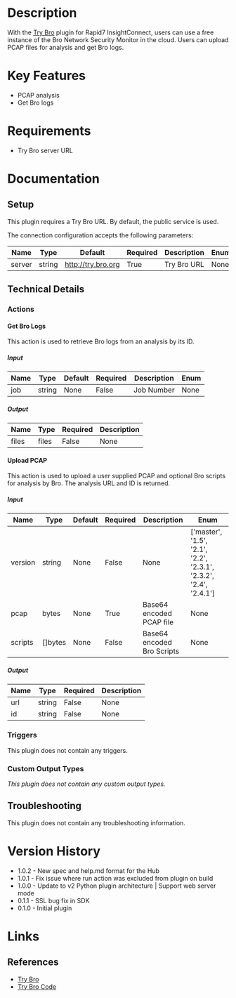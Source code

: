 # Description

With the [Try Bro](http://try.bro.org/) plugin for Rapid7 InsightConnect, users can use a free instance of the
Bro Network Security Monitor in the cloud. Users can upload PCAP files for analysis and get Bro logs.

# Key Features

* PCAP analysis
* Get Bro logs

# Requirements

* Try Bro server URL

# Documentation

## Setup

This plugin requires a Try Bro URL. By default, the public service is used.

The connection configuration accepts the following parameters:

|Name|Type|Default|Required|Description|Enum|
|----|----|-------|--------|-----------|----|
|server|string|http://try.bro.org|True|Try Bro URL|None|

## Technical Details

### Actions

#### Get Bro Logs

This action is used to retrieve Bro logs from an analysis by its ID.

##### Input

|Name|Type|Default|Required|Description|Enum|
|----|----|-------|--------|-----------|----|
|job|string|None|False|Job Number|None|

##### Output

|Name|Type|Required|Description|
|----|----|--------|-----------|
|files|files|False|None|

#### Upload PCAP

This action is used to upload a user supplied PCAP and optional Bro scripts for analysis by Bro.
The analysis URL and ID is returned.

##### Input

|Name|Type|Default|Required|Description|Enum|
|----|----|-------|--------|-----------|----|
|version|string|None|False|None|['master', '1.5', '2.1', '2.2', '2.3.1', '2.3.2', '2.4', '2.4.1']|
|pcap|bytes|None|True|Base64 encoded PCAP file|None|
|scripts|[]bytes|None|False|Base64 encoded Bro Scripts|None|

##### Output

|Name|Type|Required|Description|
|----|----|--------|-----------|
|url|string|False|None|
|id|string|False|None|

### Triggers

This plugin does not contain any triggers.

### Custom Output Types

_This plugin does not contain any custom output types._

## Troubleshooting

This plugin does not contain any troubleshooting information.

# Version History

* 1.0.2 - New spec and help.md format for the Hub
* 1.0.1 - Fix issue where run action was excluded from plugin on build
* 1.0.0 - Update to v2 Python plugin architecture | Support web server mode
* 0.1.1 - SSL bug fix in SDK
* 0.1.0 - Initial plugin

# Links

## References

* [Try Bro](http://try.bro.org/)
* [Try Bro Code](https://github.com/bro/try-bro)


